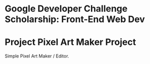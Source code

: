 # Google Developer Challenge Scholarship: Front-End Web Dev
# Project Pixel Art Maker Project

Simple Pixel Art Maker / Editor.
